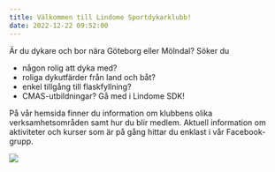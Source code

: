 ```yaml
---
title: Välkommen till Lindome Sportdykarklubb!
date: 2022-12-22 09:52:00
---
```

Är du dykare och bor nära Göteborg eller Mölndal?
Söker du
- någon rolig att dyka med?
- roliga dykutfärder från land och båt?
- enkel tillgång till flaskfyllning?
- CMAS-utbildningar?
Gå med i Lindome SDK!

På vår hemsida finner du information om klubbens olika verksamhetsområden samt hur du blir medlem. Aktuell information om aktiviteter och kurser som är på gång hittar du enklast i vår Facebook-grupp.

<img src="{% link assets/img/frontpage.png %}" />